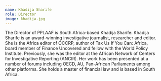 ```yaml
---
name: Khadija Sharife
role: Director
image: khadija.jpg
---
```

The Director of PPLAAF is South Africa-based Khadija Sharife. Khadija Sharife is an award-winning investigative journalist, researcher and editor. She is the Africa editor of OCCRP, author of Tax Us If You Can: Africa, board member of Finance Uncovered and fellow with the World Policy Institute. Previously, she was the editor at the African Network of Centers for Investigative Reporting (ANCIR). Her work has been presented at a number of forums including OECD, AU, Pan-African Parliaments among other platforms. She holds a master of financial law and is based in South Africa.